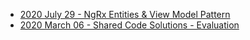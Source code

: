 - [2020 July 29 - NgRx Entities & View Model Pattern](ngrx-entities-and-view-model)
- [2020 March 06 - Shared Code Solutions - Evaluation](sharing-code)
